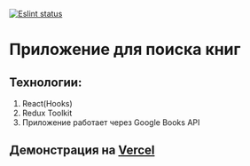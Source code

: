 [![Eslint status](https://github.com/usernaimandrey/book-search-engine/actions/workflows/node.js.yml/badge.svg)](https://github.com/usernaimandrey/book-search-engine/actions/workflows/node.js.yml)

# Приложение для поиска книг

## Технологии:

1. React(Hooks)
2. Redux Toolkit
3. Приложение работает через Google Books API

## Демонстрация на [Vercel](https://book-search-engine-qm8or0pmu-usernaimandrey.vercel.app/)
